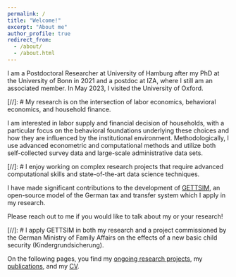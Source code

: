 ```yaml
---
permalink: /
title: "Welcome!"
excerpt: "About me"
author_profile: true
redirect_from:
  - /about/
  - /about.html
---
```


<!-- [University of Hamburg](https://www.iza.org/person/28688/christian-zimpelmann) -->
I am a Postdoctoral Researcher at University of Hamburg after my PhD at the University of Bonn in 2021 and a postdoc at IZA, where I still am an associated member. In May 2023, I visited the University of Oxford. 

<!-- I am on the 2023/2024 academic job market. Find my Job Market Paper [here](jmp). -->

<!-- <p>&nbsp;</p> -->

[//]: # My research is on the intersection of labor economics, behavioral economics, and household finance.

I am interested in labor supply and financial decision of households, with a particular focus on the behavioral foundations underlying these choices and how they are influenced by the institutional environment. Methodologically, I use advanced econometric and computational methods and utilize both self-collected survey data and large-scale administrative data sets.

[//]: # I enjoy working on complex research projects that require advanced computational skills and state-of-the-art data science techniques.

I have made significant contributions to the development of [GETTSIM](https://github.com/iza-institute-of-labor-economics/gettsim), an open-source model of the German tax and transfer system which I apply in my research.

Please reach out to me if you would like to talk about my or your research!

[//]: # I apply GETTSIM in both my research and a project commissioned by the German Ministry of Family Affairs on the effects of a new basic child security (Kindergrundsicherung).

On the following pages, you find my [ongoing research projects](ongoing-research), my [publications](publications), and my [CV](cv).


